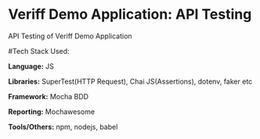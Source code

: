 # Veriff Demo Application: API Testing

API Testing of Veriff Demo Application

#Tech Stack Used:

**Language:** JS

**Libraries:** SuperTest(HTTP Request), Chai JS(Assertions), dotenv, faker etc

**Framework:** Mocha BDD

**Reporting:** Mochawesome

**Tools/Others:** npm, nodejs, babel
